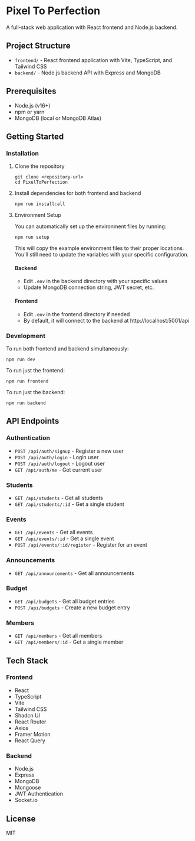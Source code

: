 # Pixel To Perfection

A full-stack web application with React frontend and Node.js backend.

## Project Structure

- `frontend/` - React frontend application with Vite, TypeScript, and Tailwind CSS
- `backend/` - Node.js backend API with Express and MongoDB

## Prerequisites

- Node.js (v16+)
- npm or yarn
- MongoDB (local or MongoDB Atlas)

## Getting Started

### Installation

1. Clone the repository
   ```
   git clone <repository-url>
   cd PixelToPerfection
   ```

2. Install dependencies for both frontend and backend
   ```
   npm run install:all
   ```

3. Environment Setup

   You can automatically set up the environment files by running:
   ```
   npm run setup
   ```

   This will copy the example environment files to their proper locations. You'll still need to update the variables with your specific configuration.

   #### Backend
   - Edit `.env` in the backend directory with your specific values
   - Update MongoDB connection string, JWT secret, etc.

   #### Frontend
   - Edit `.env` in the frontend directory if needed
   - By default, it will connect to the backend at http://localhost:5001/api

### Development

To run both frontend and backend simultaneously:
```
npm run dev
```

To run just the frontend:
```
npm run frontend
```

To run just the backend:
```
npm run backend
```

## API Endpoints

### Authentication
- `POST /api/auth/signup` - Register a new user
- `POST /api/auth/login` - Login user
- `POST /api/auth/logout` - Logout user
- `GET /api/auth/me` - Get current user

### Students
- `GET /api/students` - Get all students
- `GET /api/students/:id` - Get a single student

### Events
- `GET /api/events` - Get all events
- `GET /api/events/:id` - Get a single event
- `POST /api/events/:id/register` - Register for an event

### Announcements
- `GET /api/announcements` - Get all announcements

### Budget
- `GET /api/budgets` - Get all budget entries
- `POST /api/budgets` - Create a new budget entry

### Members
- `GET /api/members` - Get all members
- `GET /api/members/:id` - Get a single member

## Tech Stack

### Frontend
- React
- TypeScript
- Vite
- Tailwind CSS
- Shadcn UI
- React Router
- Axios
- Framer Motion
- React Query

### Backend
- Node.js
- Express
- MongoDB
- Mongoose
- JWT Authentication
- Socket.io

## License

MIT 
